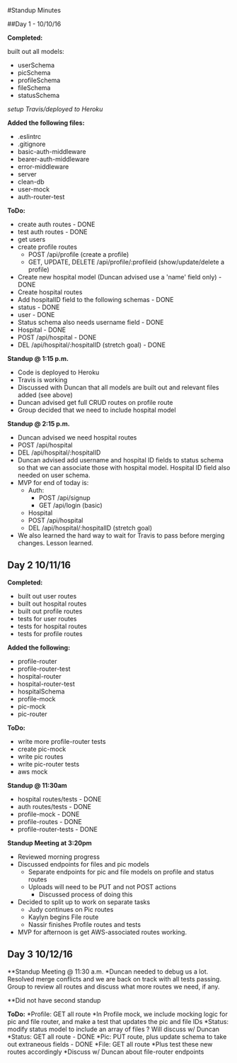 #Standup Minutes

##Day 1 - 10/10/16

**Completed:**

built out all models:
* userSchema
* picSchema
* profileSchema
* fileSchema
* statusSchema

*setup Travis/deployed to Heroku*


**Added the following files:**
* .eslintrc
* .gitignore
* basic-auth-middleware
* bearer-auth-middleware
* error-middleware
* server
* clean-db
* user-mock
* auth-router-test

**ToDo:**
* create auth routes - DONE
* test auth routes - DONE
* get users
* create profile routes
  * POST /api/profile (create a profile)
  * GET, UPDATE, DELETE /api/profile/:profileid (show/update/delete a profile)
* Create new hospital model (Duncan advised use a 'name' field only) - DONE
* Create hospital routes
* Add hospitalID field to the following schemas - DONE
 * status - DONE
 * user - DONE
* Status schema also needs username field - DONE
* Hospital - DONE
 * POST /api/hospital - DONE
 * DEL /api/hospital/:hospitalID (stretch goal) - DONE


**Standup @ 1:15 p.m.**
* Code is deployed to Heroku
* Travis is working
* Discussed with Duncan that all models are built out and relevant files added (see above)
* Duncan advised get full CRUD routes on profile route
* Group decided that we need to include hospital model

**Standup @ 2:15 p.m.**
* Duncan advised we need hospital routes
 * POST /api/hospital
 * DEL /api/hospital/:hospitalID
* Duncan advised add username and hospital ID fields to status schema so that we can associate those with hospital model. Hospital ID field also needed on user schema.
* MVP for end of today is:
  * Auth:
    * POST /api/signup
    * GET /api/login (basic)
  * Hospital
   * POST /api/hospital
   * DEL /api/hospital/:hospitalID (stretch goal)
* We also learned the hard way to wait for Travis to pass before merging changes. Lesson learned.

## Day 2 10/11/16

**Completed:**

* built out user routes
* built out hospital routes
* built out profile routes
* tests for user routes
* tests for hospital routes
* tests for profile routes

**Added the following:**

* profile-router
* profile-router-test
* hospital-router
* hospital-router-test
* hospitalSchema
* profile-mock
* pic-mock
* pic-router

**ToDo:**
* write more profile-router tests
* create pic-mock
* write pic routes
* write pic-router tests
* aws mock

**Standup @ 11:30am**
* hospital routes/tests - DONE
* auth routes/tests - DONE
* profile-mock - DONE
* profile-routes - DONE
* profile-router-tests - DONE


**Standup Meeting at 3:20pm**

* Reviewed morning progress
* Discussed endpoints for files and pic models
  * Separate endpoints for pic and file models on profile and status routes
  * Uploads will need to be PUT and not POST actions
    * Discussed process of doing this
* Decided to split up to work on separate tasks
  * Judy continues on Pic routes
  * Kaylyn begins File route
  * Nassir finishes Profile routes and tests
* MVP for afternoon is get AWS-associated routes working.

## Day 3 10/12/16

**Standup Meeting @ 11:30 a.m.
*Duncan needed to debug us a lot. Resolved merge conflicts and we are back on track with all tests passing. Group to review all routes and discuss what more routes we need, if any.

**Did not have second standup

**ToDo:**
*Profile: GET all route
 *In Profile mock, we include mocking logic for pic and file router, and make a test that updates the pic and file IDs
*Status: modify status model to include an array of files ? Will discuss w/ Duncan
*Status: GET all route - DONE
*Pic: PUT route, plus update schema to take out extraneous fields - DONE
*File: GET all route
*Plus test these new routes accordingly
*Discuss w/ Duncan about file-router endpoints

